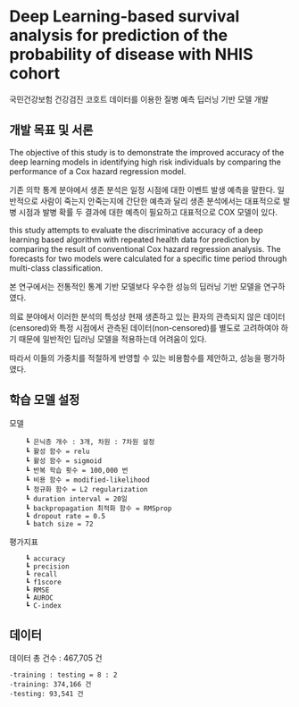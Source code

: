 # Deep Learning-based survival analysis for prediction of the probability of disease with NHIS cohort

국민건강보험 건강검진 코호트 데이터를 이용한 질병 예측 딥러닝 기반 모델 개발


## 개발 목표 및 서론
The objective of this study is to demonstrate the improved accuracy of the deep learning models in identifying high risk individuals by comparing the performance of a Cox hazard regression model.

기존 의학 통계 분야에서 생존 분석은 일정 시점에 대한 이벤트 발생 예측을 말한다.
일반적으로 사람이 죽는지 안죽는지에 간단한 예측과 달리
생존 분석에서는 대표적으로 발병 시점과 발병 확률 두 결과에 대한 예측이 필요하고
대표적으로 COX 모델이 있다.

this study attempts to evaluate the discriminative accuracy of a deep learning based algorithm with repeated health data for prediction by comparing the result of conventional Cox hazard regression analysis. The forecasts for two models were calculated for a specific time period through multi-class classification.

본 연구에서는 전통적인 통계 기반 모델보다 우수한 성능의 딥러닝 기반 모델을 연구하였다.

의료 분야에서 이러한 분석의 특성상 현재 생존하고 있는 환자의 관측되지 않은 데이터(censored)와
특정 시점에서 관측된 데이터(non-censored)를 별도로 고려하여야 하기 때문에 일반적인 딥러닝 모델을
적용하는데 어려움이 있다.

따라서 이들의 가중치를 적절하게 반영할 수 있는 비용함수를 제안하고, 성능을 평가하였다.


## 학습 모델 설정
모델
```
	┗ 은닉층 개수 : 3개, 차원 : 7차원 설정
	┗ 활성 함수 = relu
	┗ 활성 함수 = sigmoid
	┗ 반복 학습 횟수 = 100,000 번
	┗ 비용 함수 = modified-likelihood
	┗ 정규화 함수 = L2 regularization
	┗ duration interval = 20일
	┗ backpropagation 최적화 함수 = RMSprop
	┗ dropout rate = 0.5
	┗ batch size = 72
```
평가지표
```
	┗ accuracy
	┗ precision
	┗ recall
	┗ f1score
	┗ RMSE
	┗ AUROC
	┗ C-index
```


## 데이터
데이터 총 건수 : 467,705 건
```
-training : testing = 8 : 2
-training: 374,166 건
-testing: 93,541 건
```

